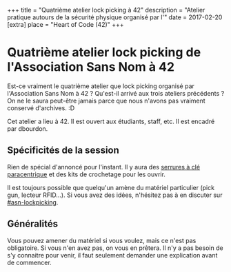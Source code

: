 +++
title = "Quatrième atelier lock picking à 42"
description = "Atelier pratique autours de la sécurité physique organisé par l'"
date = 2017-02-20
[extra]
place = "Heart of Code (42)"
+++

# Quatrième atelier lock picking de l'Association Sans Nom à 42

Est-ce vraiment le quatrième atelier que lock picking organisé par
l'Association Sans Nom à 42 ? Qu'est-il arrivé aux trois ateliers précédents ?
On ne le saura peut-être jamais parce que nous n'avons pas vraiment conservé
d'archives. :D

Cet atelier a lieu à 42. Il est ouvert aux étudiants, staff, etc.
Il est encadré par dbourdon.

## Spécificités de la session

Rien de spécial d'annoncé pour l'instant. Il y aura des [serrures à clé
paracentrique](./documentation/lock_picking/paracentrique/index.md) et des kits
de crochetage pour les ouvrir.

Il est toujours possible que quelqu'un amène du matériel particulier (pick gun,
lecteur RFID…).
Si vous avez des idées, n'hésitez pas à en discuter sur <a href="
{{ slack42(channel=asn-lockpicking) }}">#asn-lockpicking</a>.

## Généralités

Vous pouvez amener du matériel si vous voulez, mais ce n'est pas obligatoire.
Si vous n'en avez pas, on vous en prêtera.
Il n'y a pas besoin de s'y connaitre pour venir, il faut seulement demander une
explication avant de commencer.
